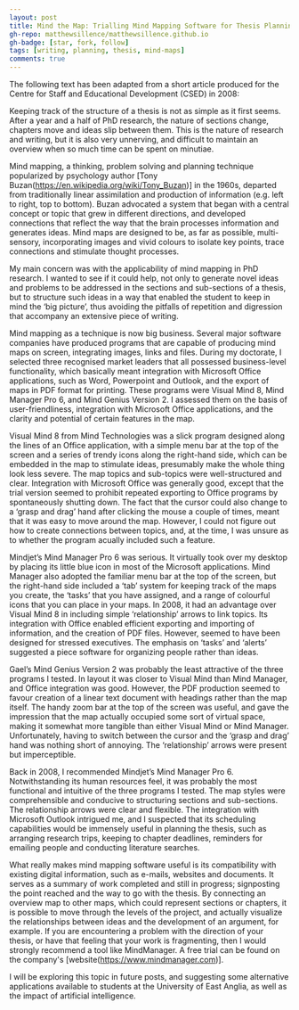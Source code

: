 ```yaml
---
layout: post
title: Mind the Map: Trialling Mind Mapping Software for Thesis Planning and Writing
gh-repo: matthewsillence/matthewsillence.github.io
gh-badge: [star, fork, follow]
tags: [writing, planning, thesis, mind-maps]
comments: true
---
```


The following text has been adapted from a short article produced for the Centre for Staff and Educational Development (CSED) in 2008:

Keeping track of the structure of a thesis is not as simple as it first seems. After a year and a half of PhD research, the nature of sections change, chapters move and ideas slip between them. This is the nature of research and writing, but it is also very unnerving, and difficult to maintain an overview when so much time can be spent on minutiae.

Mind mapping, a thinking, problem solving and planning technique popularized by psychology author [Tony Buzan(https://en.wikipedia.org/wiki/Tony_Buzan)] in the 1960s, departed from traditionally linear assimilation and production of information (e.g. left to right, top to bottom). Buzan advocated a system that began with a central concept or topic that grew in different directions, and developed connections that reflect the way that the brain processes information and generates ideas. Mind maps are designed to be, as far as possible, multi-sensory, incorporating images and vivid colours to isolate key points, trace connections and stimulate thought processes.

My main concern was with the applicability of mind mapping in PhD research. I wanted to see if it could help, not only to generate novel ideas and problems to be addressed in the sections and sub-sections of a thesis, but to structure such ideas in a way that enabled the student to keep in mind the ‘big picture’, thus avoiding the pitfalls of repetition and digression that accompany an extensive piece of writing.

Mind mapping as a technique is now big business. Several major software companies have produced programs that are capable of producing mind maps on screen, integrating images, links and files. During my doctorate, I selected three recognised market leaders that all possessed business-level functionality, which basically meant integration with Microsoft Office applications, such as Word, Powerpoint and Outlook, and the export of maps in PDF format for printing. These programs were Visual Mind 8, Mind Manager Pro 6, and Mind Genius Version 2. I assessed them on the basis of user-friendliness, integration with Microsoft Office applications, and the clarity and potential of certain features in the map.

Visual Mind 8 from Mind Technologies was a slick program designed along the lines of an Office application, with a simple menu bar at the top of the screen and a series of trendy icons along the right-hand side, which can be embedded in the map to stimulate ideas, presumably make the whole thing look less severe. The map topics and sub-topics were well-structured and clear. Integration with Microsoft Office was generally good, except that the trial version seemed to prohibit repeated exporting to Office programs by spontaneously shutting down. The fact that the cursor could also change to a ‘grasp and drag’ hand after clicking the mouse a couple of times, meant that it was easy to move around the map.  However, I could not figure out how to create connections between topics, and, at the time, I was unsure as to whether the program acually included such a feature.

Mindjet’s Mind Manager Pro 6 was serious. It virtually took over my desktop by placing its little blue icon in most of the Microsoft applications. Mind Manager also adopted the familiar menu bar at the top of the screen, but the right-hand side included a ‘tab’ system for keeping track of the maps you create, the ‘tasks’ that you have assigned, and a range of colourful icons that you can place in your maps. In 2008, it had an advantage over Visual Mind 8 in including simple ‘relationship’ arrows to link topics. Its integration with Office enabled efficient exporting and importing of information, and the creation of PDF files.  However, seemed to have been designed for stressed executives. The emphasis on ‘tasks’ and ‘alerts’ suggested a piece software for organizing people rather than ideas.

Gael’s Mind Genius Version 2 was probably the least attractive of the three programs I tested. In layout it was closer to Visual Mind than Mind Manager, and Office integration was good. However, the PDF production seemed to favour creation of a linear text document with headings rather than the map itself. The handy zoom bar at the top of the screen was useful, and gave the impression that the map actually occupied some sort of virtual space, making it somewhat more tangible than either Visual Mind or Mind Manager. Unfortunately, having to switch between the cursor and the ‘grasp and drag’ hand was nothing short of annoying. The ‘relationship’ arrows were present but imperceptible.

Back in 2008, I recommended Mindjet’s Mind Manager Pro 6. Notwithstanding its human resources feel, it was probably the most functional and intuitive of the three programs I tested. The map styles were comprehensible and conducive to structuring sections and sub-sections. The relationship arrows were clear and flexible. The integration with Microsoft Outlook intrigued me, and I suspected that its scheduling capabilities would be immensely useful in planning the thesis, such as arranging research trips, keeping to chapter deadlines, reminders for emailing people and conducting literature searches.  

What really makes mind mapping software useful is its compatibility with existing digital information, such as e-mails, websites and documents. It serves as a summary of work completed and still in progress; signposting the point reached and the way to go with the thesis. By connecting an overview map to other maps, which could represent sections or chapters, it is possible to move through the levels of the project, and actually visualize the relationships between ideas and the development of an argument, for example. If you are encountering a problem with the direction of your thesis, or have that feeling that your work is fragmenting, then I would strongly recommend a tool like MindManager. A free trial can be found on the company's [website(https://www.mindmanager.com)].      

I will be exploring this topic in future posts, and suggesting some alternative applications available to students at the University of East Anglia, as well as the impact of artificial intelligence.
